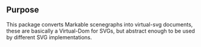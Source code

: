 ## Purpose

This package converts Markable scenegraphs into virtual-svg documents, these are basically a Virtual-Dom for SVGs, but abstract enough to be used by different SVG implementations.